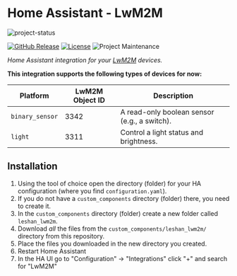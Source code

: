# Home Assistant - LwM2M

![project-status]

[![GitHub Release][releases-shield]][releases]
[![License][license-shield]](LICENSE)
![Project Maintenance][maintenance-shield]

_Home Assistant integration for your [LwM2M][lwm2m-doc] devices._

**This integration supports the following types of devices for now:**

Platform | LwM2M Object ID | Description |
| -- | -- | -- |
`binary_sensor` | 3342 | A read-only boolean sensor (e.g., a switch).
`light` | 3311 | Control a light status and brightness.

## Installation

1. Using the tool of choice open the directory (folder) for your HA configuration (where you find `configuration.yaml`).
1. If you do not have a `custom_components` directory (folder) there, you need to create it.
1. In the `custom_components` directory (folder) create a new folder called `leshan_lwm2m`.
1. Download _all_ the files from the `custom_components/leshan_lwm2m/` directory from this repository.
1. Place the files you downloaded in the new directory you created.
1. Restart Home Assistant
1. In the HA UI go to "Configuration" -> "Integrations" click "+" and search for "LwM2M"

[lwm2m-doc]: https://www.openmobilealliance.org/lwm2m/whatis
[project-status]: https://img.shields.io/badge/Status-Work%20in%20progress!-orange?style=for-the-badge
[integration_blueprint]: https://github.com/ludeeus/integration_blueprint
[commits-shield]: https://img.shields.io/github/commit-activity/y/ludeeus/integration_blueprint.svg?style=for-the-badge
[commits]: https://github.com/leandrolanzieri/home-assistant-leshan-lwm2m/commits/main/
[exampleimg]: example.png
[forum-shield]: https://img.shields.io/badge/community-forum-brightgreen.svg?style=for-the-badge
[forum]: https://community.home-assistant.io/
[license-shield]: https://img.shields.io/github/license/ludeeus/integration_blueprint.svg?style=for-the-badge
[maintenance-shield]: https://img.shields.io/badge/maintainer-Leandro%20Lanzieri-blue.svg?style=for-the-badge
[releases-shield]: https://img.shields.io/github/release/ludeeus/integration_blueprint.svg?style=for-the-badge
[releases]: https://github.com/ludeeus/integration_blueprint/releases
